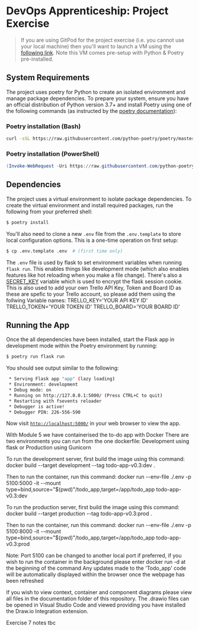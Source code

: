 # DevOps Apprenticeship: Project Exercise

> If you are using GitPod for the project exercise (i.e. you cannot use your local machine) then you'll want to launch a VM using the [following link](https://gitpod.io/#https://github.com/CorndelWithSoftwire/DevOps-Course-Starter). Note this VM comes pre-setup with Python & Poetry pre-installed.

## System Requirements

The project uses poetry for Python to create an isolated environment and manage package dependencies. To prepare your system, ensure you have an official distribution of Python version 3.7+ and install Poetry using one of the following commands (as instructed by the [poetry documentation](https://python-poetry.org/docs/#system-requirements)):

### Poetry installation (Bash)

```bash
curl -sSL https://raw.githubusercontent.com/python-poetry/poetry/master/install-poetry.py | python -
```

### Poetry installation (PowerShell)

```powershell
(Invoke-WebRequest -Uri https://raw.githubusercontent.com/python-poetry/poetry/master/install-poetry.py -UseBasicParsing).Content | python -
```

## Dependencies

The project uses a virtual environment to isolate package dependencies. To create the virtual environment and install required packages, run the following from your preferred shell:

```bash
$ poetry install
```

You'll also need to clone a new `.env` file from the `.env.template` to store local configuration options. This is a one-time operation on first setup:

```bash
$ cp .env.template .env  # (first time only)
```

The `.env` file is used by flask to set environment variables when running `flask run`. This enables things like development mode (which also enables features like hot reloading when you make a file change). There's also a [SECRET_KEY](https://flask.palletsprojects.com/en/1.1.x/config/#SECRET_KEY) variable which is used to encrypt the flask session cookie.
This is also used to add your own Trello API Key, Token and Board ID as these are spefic to your Trello account, so please add them using the follwing Variable names:
TRELLO_KEY='YOUR API KEY ID'
TRELLO_TOKEN='YOUR TOKEN ID'
TRELLO_BOARD='YOUR BOARD ID' 

## Running the App

Once the all dependencies have been installed, start the Flask app in development mode within the Poetry environment by running:
```bash
$ poetry run flask run
```

You should see output similar to the following:
```bash
 * Serving Flask app "app" (lazy loading)
 * Environment: development
 * Debug mode: on
 * Running on http://127.0.0.1:5000/ (Press CTRL+C to quit)
 * Restarting with fsevents reloader
 * Debugger is active!
 * Debugger PIN: 226-556-590
```
Now visit [`http://localhost:5000/`](http://localhost:5000/) in your web browser to view the app.

With Module 5 we have containerised the to-do app with Docker
There are two environments you can run from the one dockerfile: Development using flask or Production using Gunicorn

To run the development server, first build the image using this command:
docker build --target development --tag todo-app-v0.3:dev .
  
Then to run the container, run this command:
docker run --env-file ./.env -p 5100:5000 -it --mount type=bind,source="$(pwd)"/todo_app,target=/app/todo_app todo-app-v0.3:dev

To run the production server, first build the image using this command:
docker build --target production --tag todo-app-v0.3:prod .

Then to run the container, run this command:
docker run --env-file ./.env -p 5100:8000 -it --mount type=bind,source="$(pwd)"/todo_app,target=/app/todo_app todo-app-v0.3:prod

Note: Port 5100 can be changed to another local port if preferred, if you wish to run the container in the background please enter docker run -d at the beginning of the command
Any updates made to the 'Todo_app' code will be automatically displayed within the browser once the webpage has been refreshed

If you wish to view context, container and component diagrams please view all files in the documentation folder of this repository. The .drawio files can be opened in Visual Studio Code and viewed providing you have installed the Draw.io Integration extension. 

Exercise 7 notes tbc